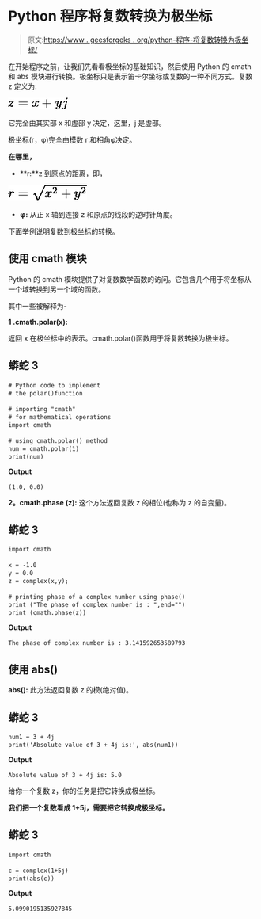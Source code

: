 # Python 程序将复数转换为极坐标

> 原文:[https://www . geesforgeks . org/python-程序-将复数转换为极坐标/](https://www.geeksforgeeks.org/python-program-to-convert-complex-numbers-to-polar-coordinates/)

在开始程序之前，让我们先看看极坐标的基础知识，然后使用 Python 的 cmath 和 abs 模块进行转换。极坐标只是表示笛卡尔坐标或复数的一种不同方式。复数 z 定义为:

![z=x+yj](img/020cd95459d742b2f87fa70df17a7539.png "Rendered by QuickLaTeX.com")

它完全由其实部 x 和虚部 y 决定，这里，j 是虚部。

极坐标(r，φ)完全由模数 r 和相角φ决定。

**在哪里，**

*   **r:**z 到原点的距离，即，

![r = \sqrt{x^{2}+y^{2}}](img/18081b9f9971392a4a8a9c989147f849.png "Rendered by QuickLaTeX.com")

*   **φ:** 从正 x 轴到连接 z 和原点的线段的逆时针角度。

下面举例说明复数到极坐标的转换。

## 使用 cmath 模块

Python 的 cmath 模块提供了对复数数学函数的访问。它包含几个用于将坐标从一个域转换到另一个域的函数。

其中一些被解释为-

**1 .cmath.polar(x):**

返回 x 在极坐标中的表示。cmath.polar()函数用于将复数转换为极坐标。

## 蟒蛇 3

```
# Python code to implement 
# the polar()function 

# importing "cmath" 
# for mathematical operations 
import cmath 

# using cmath.polar() method 
num = cmath.polar(1) 
print(num)
```

**Output**

```
(1.0, 0.0)

```

**2。cmath.phase (z):** 这个方法返回复数 z 的相位(也称为 z 的自变量)。

## 蟒蛇 3

```
import cmath

x = -1.0
y = 0.0
z = complex(x,y); 

# printing phase of a complex number using phase() 
print ("The phase of complex number is : ",end="") 
print (cmath.phase(z)) 
```

**Output**

```
The phase of complex number is : 3.141592653589793

```

## 使用 abs()

**abs():** 此方法返回复数 z 的模(绝对值)。

## 蟒蛇 3

```
num1 = 3 + 4j
print('Absolute value of 3 + 4j is:', abs(num1))
```

**Output**

```
Absolute value of 3 + 4j is: 5.0

```

给你一个复数 z，你的任务是把它转换成极坐标。

**我们把一个复数看成 1+5j，需要把它转换成极坐标。**

## 蟒蛇 3

```
import cmath

c = complex(1+5j)
print(abs(c))
```

**Output**

```
5.0990195135927845

```